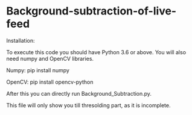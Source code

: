 # Background-subtraction-of-live-feed

Installation:

To execute this code you should have Python 3.6 or above.
You will also need numpy and OpenCV libraries.

Numpy: pip install numpy

OpenCV: pip install opencv-python

After this you can directly run Background_Subtraction.py.

This file will only show you till thresolding part, as it is incomplete.

